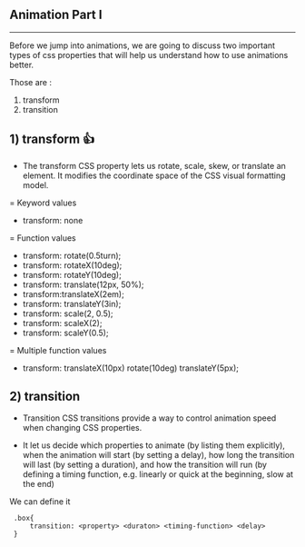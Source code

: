 ## Animation Part I
---

Before we jump into animations, we are going to discuss
two important types of css properties that will help us understand how to use
animations better.

Those are : 

1. transform  
2. transition

## 1) transform 👍
   - The transform CSS property lets us rotate, scale,
      skew, or translate an element. It modifies the coordinate space of the CSS visual
      formatting model.

= Keyword values 

 - transform: none

= Function values
  - transform: rotate(0.5turn); 
  - transform: rotateX(10deg);
  - transform: rotateY(10deg); 
  - transform: translate(12px, 50%); 
  - transform:translateX(2em);
  - transform: translateY(3in);
  - transform: scale(2, 0.5); 
  - transform: scaleX(2);
  - transform: scaleY(0.5);

= Multiple function values
  - transform: translateX(10px) rotate(10deg) translateY(5px);

## 2) transition 
   - Transition CSS transitions provide a way to control animation speed when changing CSS
     properties.  

   - It let us decide which properties to animate (by listing them
    explicitly), when the animation will start (by setting a delay), how long the
    transition will last (by setting a duration), and how the transition will run (by
    defining a timing function, e.g. linearly or quick at the beginning, slow at the end)


   We can define it

   ``` 
    .box{
        transition: <property> <duraton> <timing-function> <delay>
    }
   ``` 
      